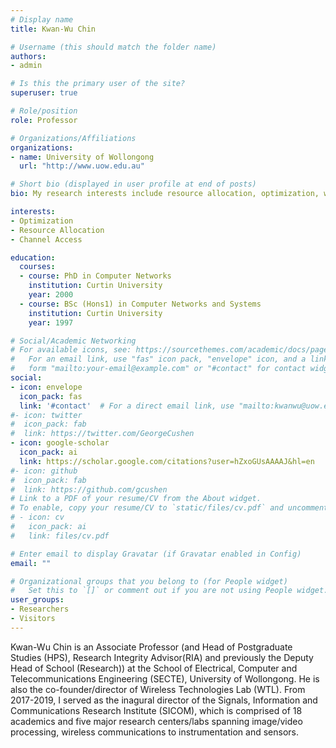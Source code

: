 ```yaml
---
# Display name
title: Kwan-Wu Chin

# Username (this should match the folder name)
authors:
- admin

# Is this the primary user of the site?
superuser: true

# Role/position
role: Professor

# Organizations/Affiliations
organizations:
- name: University of Wollongong
  url: "http://www.uow.edu.au"

# Short bio (displayed in user profile at end of posts)
bio: My research interests include resource allocation, optimization, wireless networks, Internet of Things.

interests:
- Optimization
- Resource Allocation
- Channel Access

education:
  courses:
  - course: PhD in Computer Networks
    institution: Curtin University
    year: 2000  
  - course: BSc (Hons1) in Computer Networks and Systems
    institution: Curtin University
    year: 1997

# Social/Academic Networking
# For available icons, see: https://sourcethemes.com/academic/docs/page-builder/#icons
#   For an email link, use "fas" icon pack, "envelope" icon, and a link in the
#   form "mailto:your-email@example.com" or "#contact" for contact widget.
social:
- icon: envelope
  icon_pack: fas
  link: '#contact'  # For a direct email link, use "mailto:kwanwu@uow.edu.au".
#- icon: twitter
#  icon_pack: fab
#  link: https://twitter.com/GeorgeCushen
- icon: google-scholar
  icon_pack: ai
  link: https://scholar.google.com/citations?user=hZxoGUsAAAAJ&hl=en
#- icon: github
#  icon_pack: fab
#  link: https://github.com/gcushen
# Link to a PDF of your resume/CV from the About widget.
# To enable, copy your resume/CV to `static/files/cv.pdf` and uncomment the lines below.
# - icon: cv
#   icon_pack: ai
#   link: files/cv.pdf

# Enter email to display Gravatar (if Gravatar enabled in Config)
email: ""

# Organizational groups that you belong to (for People widget)
#   Set this to `[]` or comment out if you are not using People widget.
user_groups:
- Researchers
- Visitors
---
```


Kwan-Wu Chin is an Associate Professor (and Head of Postgraduate Studies (HPS), Research Integrity Advisor(RIA) and previously the Deputy Head of School (Research)) at the School of Electrical, Computer and Telecommunications Engineering (SECTE), University of Wollongong. He is also the co-founder/director of Wireless Technologies Lab (WTL). From 2017-2019, I served as the inagural director of the Signals, Information and Communications Research Institute (SICOM), which is comprised of 18 academics and five major research centers/labs spanning image/video processing, wireless communications to instrumentation and sensors.
